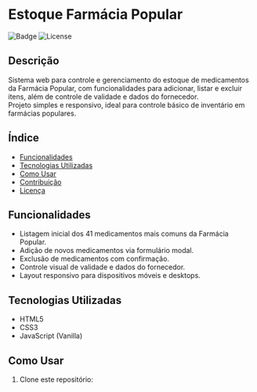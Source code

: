 # Estoque Farmácia Popular

![Badge](https://img.shields.io/badge/status-em%20desenvolvimento-yellow) ![License](https://img.shields.io/badge/license-MIT-blue)

## Descrição

Sistema web para controle e gerenciamento do estoque de medicamentos da Farmácia Popular, com funcionalidades para adicionar, listar e excluir itens, além de controle de validade e dados do fornecedor.  
Projeto simples e responsivo, ideal para controle básico de inventário em farmácias populares.

## Índice

- [Funcionalidades](#funcionalidades)  
- [Tecnologias Utilizadas](#tecnologias-utilizadas)  
- [Como Usar](#como-usar)  
- [Contribuição](#contribuição)  
- [Licença](#licença)  

## Funcionalidades

- Listagem inicial dos 41 medicamentos mais comuns da Farmácia Popular.  
- Adição de novos medicamentos via formulário modal.  
- Exclusão de medicamentos com confirmação.  
- Controle visual de validade e dados do fornecedor.  
- Layout responsivo para dispositivos móveis e desktops.

## Tecnologias Utilizadas

- HTML5  
- CSS3  
- JavaScript (Vanilla)  

## Como Usar

1. Clone este repositório:  
